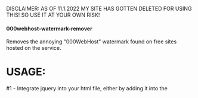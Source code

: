 DISCLAIMER: AS OF 11.1.2022 MY SITE HAS GOTTEN DELETED FOR USING THIS! SO USE IT AT YOUR OWN RISK!


#### 000webhost-watermark-remover
Removes the annoying "000WebHost" watermark found on free sites hosted on the service.


# USAGE:
#1 - Integrate jquery into your html file, either by adding it into the <script> we will be creating or as a linked js file in the head tag.
#2 - Add this script block anywhere into your body or head.
  
  ```<script type="text/javascript">window.addEventListener('load', function () { $("a[href*='000webhostapp']")[0].parentElement.remove()})</script>```
  
#3 - Profit, the watermark will now be deleted every time once the entire website loads, make sure to put it on every html file in your website otherwise it will appear in the ones that dont have it.
